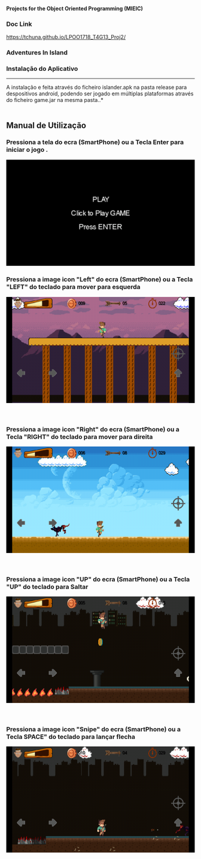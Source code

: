 #### Projects for the Object Oriented Programming  (MIEIC)  

### Doc Link 
https://tchuna.github.io/LPOO1718_T4G13_Proj2/


### Adventures In  Island

### Instalação do Aplicativo
-----
 A instalação e feita  através do ficheiro islander.apk na pasta release para despositivos android,
podendo ser jogado em múltiplas plataformas através do ficheiro game.jar na mesma pasta..*<br><br>

## Manual de Utilização

 ### Pressiona a tela do ecra (SmartPhone)  ou a Tecla Enter para iniciar o jogo .
![A](/screen/screen1.png)

 
 ### Pressiona a image icon  "Left" do ecra (SmartPhone)  ou a Tecla "LEFT" do teclado  para mover  para esquerda 
 ![A](/screen/left.png)
 <br><br><br>
 
 
  ### Pressiona a image icon  "Right" do ecra (SmartPhone)  ou a Tecla "RIGHT" do teclado  para mover  para direita 
 ![A](/screen/right.png)
 <br><br><br>
 


  ### Pressiona a image icon  "UP" do ecra (SmartPhone)  ou a Tecla "UP" do teclado  para Saltar 
 ![A](/screen/jump.png)
 <br><br><br>
 
 
  ### Pressiona a image icon  "Snipe" do ecra (SmartPhone)  ou a Tecla SPACE" do teclado  para lançar flecha
 ![A](/screen/attack.png)
 <br><br><br>








